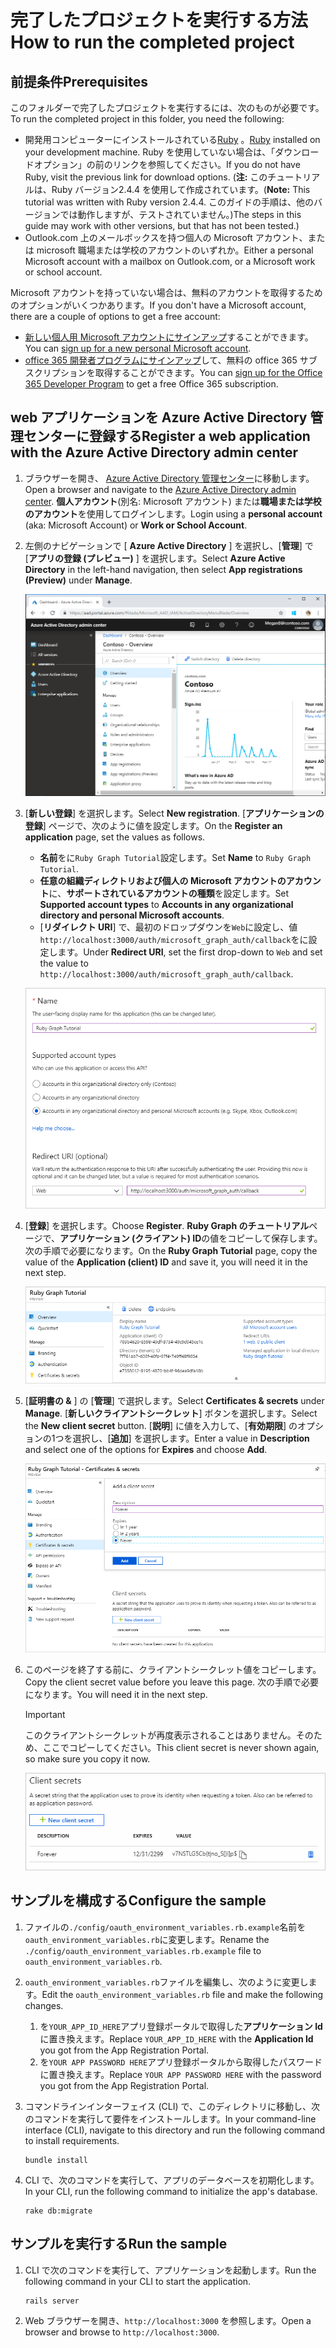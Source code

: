 # <a name="how-to-run-the-completed-project"></a><span data-ttu-id="5dee2-101">完了したプロジェクトを実行する方法</span><span class="sxs-lookup"><span data-stu-id="5dee2-101">How to run the completed project</span></span>

## <a name="prerequisites"></a><span data-ttu-id="5dee2-102">前提条件</span><span class="sxs-lookup"><span data-stu-id="5dee2-102">Prerequisites</span></span>

<span data-ttu-id="5dee2-103">このフォルダーで完了したプロジェクトを実行するには、次のものが必要です。</span><span class="sxs-lookup"><span data-stu-id="5dee2-103">To run the completed project in this folder, you need the following:</span></span>

- <span data-ttu-id="5dee2-104">開発用コンピューターにインストールされている[Ruby](https://www.ruby-lang.org/en/downloads/) 。</span><span class="sxs-lookup"><span data-stu-id="5dee2-104">[Ruby](https://www.ruby-lang.org/en/downloads/) installed on your development machine.</span></span> <span data-ttu-id="5dee2-105">Ruby を使用していない場合は、「ダウンロードオプション」の前のリンクを参照してください。</span><span class="sxs-lookup"><span data-stu-id="5dee2-105">If you do not have Ruby, visit the previous link for download options.</span></span> <span data-ttu-id="5dee2-106">(**注:** このチュートリアルは、Ruby バージョン2.4.4 を使用して作成されています。</span><span class="sxs-lookup"><span data-stu-id="5dee2-106">(**Note:** This tutorial was written with Ruby version 2.4.4.</span></span> <span data-ttu-id="5dee2-107">このガイドの手順は、他のバージョンでは動作しますが、テストされていません。)</span><span class="sxs-lookup"><span data-stu-id="5dee2-107">The steps in this guide may work with other versions, but that has not been tested.)</span></span>
- <span data-ttu-id="5dee2-108">Outlook.com 上のメールボックスを持つ個人の Microsoft アカウント、または microsoft 職場または学校のアカウントのいずれか。</span><span class="sxs-lookup"><span data-stu-id="5dee2-108">Either a personal Microsoft account with a mailbox on Outlook.com, or a Microsoft work or school account.</span></span>

<span data-ttu-id="5dee2-109">Microsoft アカウントを持っていない場合は、無料のアカウントを取得するためのオプションがいくつかあります。</span><span class="sxs-lookup"><span data-stu-id="5dee2-109">If you don't have a Microsoft account, there are a couple of options to get a free account:</span></span>

- <span data-ttu-id="5dee2-110">[新しい個人用 Microsoft アカウントにサインアップ](https://signup.live.com/signup?wa=wsignin1.0&rpsnv=12&ct=1454618383&rver=6.4.6456.0&wp=MBI_SSL_SHARED&wreply=https://mail.live.com/default.aspx&id=64855&cbcxt=mai&bk=1454618383&uiflavor=web&uaid=b213a65b4fdc484382b6622b3ecaa547&mkt=E-US&lc=1033&lic=1)することができます。</span><span class="sxs-lookup"><span data-stu-id="5dee2-110">You can [sign up for a new personal Microsoft account](https://signup.live.com/signup?wa=wsignin1.0&rpsnv=12&ct=1454618383&rver=6.4.6456.0&wp=MBI_SSL_SHARED&wreply=https://mail.live.com/default.aspx&id=64855&cbcxt=mai&bk=1454618383&uiflavor=web&uaid=b213a65b4fdc484382b6622b3ecaa547&mkt=E-US&lc=1033&lic=1).</span></span>
- <span data-ttu-id="5dee2-111">[office 365 開発者プログラムにサインアップ](https://developer.microsoft.com/office/dev-program)して、無料の office 365 サブスクリプションを取得することができます。</span><span class="sxs-lookup"><span data-stu-id="5dee2-111">You can [sign up for the Office 365 Developer Program](https://developer.microsoft.com/office/dev-program) to get a free Office 365 subscription.</span></span>

## <a name="register-a-web-application-with-the-azure-active-directory-admin-center"></a><span data-ttu-id="5dee2-112">web アプリケーションを Azure Active Directory 管理センターに登録する</span><span class="sxs-lookup"><span data-stu-id="5dee2-112">Register a web application with the Azure Active Directory admin center</span></span>

1. <span data-ttu-id="5dee2-113">ブラウザーを開き、 [Azure Active Directory 管理センター](https://aad.portal.azure.com)に移動します。</span><span class="sxs-lookup"><span data-stu-id="5dee2-113">Open a browser and navigate to the [Azure Active Directory admin center](https://aad.portal.azure.com).</span></span> <span data-ttu-id="5dee2-114">**個人アカウント**(別名: Microsoft アカウント) または**職場または学校のアカウント**を使用してログインします。</span><span class="sxs-lookup"><span data-stu-id="5dee2-114">Login using a **personal account** (aka: Microsoft Account) or **Work or School Account**.</span></span>

1. <span data-ttu-id="5dee2-115">左側のナビゲーションで [ **Azure Active Directory** ] を選択し、[**管理**] で [**アプリの登録 (プレビュー)** ] を選択します。</span><span class="sxs-lookup"><span data-stu-id="5dee2-115">Select **Azure Active Directory** in the left-hand navigation, then select **App registrations (Preview)** under **Manage**.</span></span>

    ![<span data-ttu-id="5dee2-116">アプリの登録のスクリーンショット</span><span class="sxs-lookup"><span data-stu-id="5dee2-116">A screenshot of the App registrations</span></span> ](/tutorial/images/aad-portal-app-registrations.png)

1. <span data-ttu-id="5dee2-117">[**新しい登録**] を選択します。</span><span class="sxs-lookup"><span data-stu-id="5dee2-117">Select **New registration**.</span></span> <span data-ttu-id="5dee2-118">[**アプリケーションの登録**] ページで、次のように値を設定します。</span><span class="sxs-lookup"><span data-stu-id="5dee2-118">On the **Register an application** page, set the values as follows.</span></span>

    - <span data-ttu-id="5dee2-119">**名前**をに`Ruby Graph Tutorial`設定します。</span><span class="sxs-lookup"><span data-stu-id="5dee2-119">Set **Name** to `Ruby Graph Tutorial`.</span></span>
    - <span data-ttu-id="5dee2-120">**任意の組織ディレクトリおよび個人の Microsoft アカウントのアカウント**に、**サポートされているアカウントの種類**を設定します。</span><span class="sxs-lookup"><span data-stu-id="5dee2-120">Set **Supported account types** to **Accounts in any organizational directory and personal Microsoft accounts**.</span></span>
    - <span data-ttu-id="5dee2-121">[**リダイレクト URI**] で、最初のドロップダウンを`Web`に設定し、値`http://localhost:3000/auth/microsoft_graph_auth/callback`をに設定します。</span><span class="sxs-lookup"><span data-stu-id="5dee2-121">Under **Redirect URI**, set the first drop-down to `Web` and set the value to `http://localhost:3000/auth/microsoft_graph_auth/callback`.</span></span>

    ![[アプリケーションの登録] ページのスクリーンショット](/tutorial/images/aad-register-an-app.png)

1. <span data-ttu-id="5dee2-123">[**登録**] を選択します。</span><span class="sxs-lookup"><span data-stu-id="5dee2-123">Choose **Register**.</span></span> <span data-ttu-id="5dee2-124">**Ruby Graph のチュートリアル**ページで、**アプリケーション (クライアント) ID**の値をコピーして保存します。次の手順で必要になります。</span><span class="sxs-lookup"><span data-stu-id="5dee2-124">On the **Ruby Graph Tutorial** page, copy the value of the **Application (client) ID** and save it, you will need it in the next step.</span></span>

    ![新しいアプリの登録のアプリケーション ID のスクリーンショット](/tutorial/images/aad-application-id.png)

1. <span data-ttu-id="5dee2-126">[**証明書の &** ] の [**管理**] で選択します。</span><span class="sxs-lookup"><span data-stu-id="5dee2-126">Select **Certificates & secrets** under **Manage**.</span></span> <span data-ttu-id="5dee2-127">[**新しいクライアントシークレット**] ボタンを選択します。</span><span class="sxs-lookup"><span data-stu-id="5dee2-127">Select the **New client secret** button.</span></span> <span data-ttu-id="5dee2-128">[**説明**] に値を入力して、[**有効期限**] のオプションの1つを選択し、[**追加**] を選択します。</span><span class="sxs-lookup"><span data-stu-id="5dee2-128">Enter a value in **Description** and select one of the options for **Expires** and choose **Add**.</span></span>

    ![[クライアントシークレットの追加] ダイアログのスクリーンショット](/tutorial/images/aad-new-client-secret.png)

1. <span data-ttu-id="5dee2-130">このページを終了する前に、クライアントシークレット値をコピーします。</span><span class="sxs-lookup"><span data-stu-id="5dee2-130">Copy the client secret value before you leave this page.</span></span> <span data-ttu-id="5dee2-131">次の手順で必要になります。</span><span class="sxs-lookup"><span data-stu-id="5dee2-131">You will need it in the next step.</span></span>

    > [!IMPORTANT]
    > <span data-ttu-id="5dee2-132">このクライアントシークレットが再度表示されることはありません。そのため、ここでコピーしてください。</span><span class="sxs-lookup"><span data-stu-id="5dee2-132">This client secret is never shown again, so make sure you copy it now.</span></span>

    ![新しく追加されたクライアントシークレットのスクリーンショット](/tutorial/images/aad-copy-client-secret.png)

## <a name="configure-the-sample"></a><span data-ttu-id="5dee2-134">サンプルを構成する</span><span class="sxs-lookup"><span data-stu-id="5dee2-134">Configure the sample</span></span>

1. <span data-ttu-id="5dee2-135">ファイルの`./config/oauth_environment_variables.rb.example`名前を`oauth_environment_variables.rb`に変更します。</span><span class="sxs-lookup"><span data-stu-id="5dee2-135">Rename the `./config/oauth_environment_variables.rb.example` file to `oauth_environment_variables.rb`.</span></span>
1. <span data-ttu-id="5dee2-136">`oauth_environment_variables.rb`ファイルを編集し、次のように変更します。</span><span class="sxs-lookup"><span data-stu-id="5dee2-136">Edit the `oauth_environment_variables.rb` file and make the following changes.</span></span>
    1. <span data-ttu-id="5dee2-137">を`YOUR_APP_ID_HERE`アプリ登録ポータルで取得した**アプリケーション Id**に置き換えます。</span><span class="sxs-lookup"><span data-stu-id="5dee2-137">Replace `YOUR_APP_ID_HERE` with the **Application Id** you got from the App Registration Portal.</span></span>
    1. <span data-ttu-id="5dee2-138">を`YOUR APP PASSWORD HERE`アプリ登録ポータルから取得したパスワードに置き換えます。</span><span class="sxs-lookup"><span data-stu-id="5dee2-138">Replace `YOUR APP PASSWORD HERE` with the password you got from the App Registration Portal.</span></span>
1. <span data-ttu-id="5dee2-139">コマンドラインインターフェイス (CLI) で、このディレクトリに移動し、次のコマンドを実行して要件をインストールします。</span><span class="sxs-lookup"><span data-stu-id="5dee2-139">In your command-line interface (CLI), navigate to this directory and run the following command to install requirements.</span></span>

    ```Shell
    bundle install
    ```

1. <span data-ttu-id="5dee2-140">CLI で、次のコマンドを実行して、アプリのデータベースを初期化します。</span><span class="sxs-lookup"><span data-stu-id="5dee2-140">In your CLI, run the following command to initialize the app's database.</span></span>

    ```Shell
    rake db:migrate
    ```

## <a name="run-the-sample"></a><span data-ttu-id="5dee2-141">サンプルを実行する</span><span class="sxs-lookup"><span data-stu-id="5dee2-141">Run the sample</span></span>

1. <span data-ttu-id="5dee2-142">CLI で次のコマンドを実行して、アプリケーションを起動します。</span><span class="sxs-lookup"><span data-stu-id="5dee2-142">Run the following command in your CLI to start the application.</span></span>

    ```Shell
    rails server
    ```

1. <span data-ttu-id="5dee2-143">Web ブラウザーを開き、`http://localhost:3000` を参照します。</span><span class="sxs-lookup"><span data-stu-id="5dee2-143">Open a browser and browse to `http://localhost:3000`.</span></span>